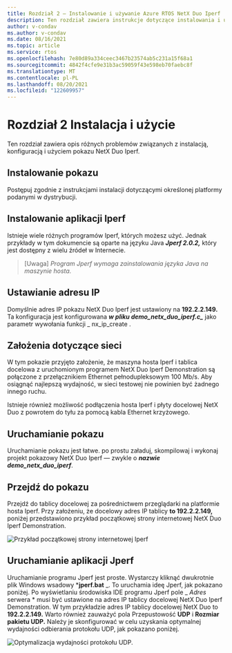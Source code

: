 ```yaml
---
title: Rozdział 2 — Instalowanie i używanie Azure RTOS NetX Duo Iperf
description: Ten rozdział zawiera instrukcje dotyczące instalowania i używania przykładu Iperf.
author: v-condav
ms.author: v-condav
ms.date: 08/16/2021
ms.topic: article
ms.service: rtos
ms.openlocfilehash: 7e80d89a334ceec3467b23574ab5c231a15f68a1
ms.sourcegitcommit: 4842f4cfe9e31b3ac59059f43e598eb70faebc8f
ms.translationtype: MT
ms.contentlocale: pl-PL
ms.lasthandoff: 08/20/2021
ms.locfileid: "122609957"
---
```

# <a name="chapter-2-installation-and-use"></a>Rozdział 2 Instalacja i użycie

Ten rozdział zawiera opis różnych problemów związanych z instalacją, konfiguracją i użyciem pokazu NetX Duo Iperf.

## <a name="installing-the-demonstration"></a>Instalowanie pokazu

Postępuj zgodnie z instrukcjami instalacji dotyczącymi określonej platformy podanymi w dystrybucji.

## <a name="installing-iperf"></a>Instalowanie aplikacji Iperf

Istnieje wiele różnych programów Iperf, których możesz użyć. Jednak przykłady w tym dokumencie są oparte na języku Java ***Jperf 2.0.2,*** który jest dostępny z wielu źródeł w Internecie.

> [Uwaga] *Program Jperf wymaga zainstalowania języka Java na maszynie hosta.*

## <a name="setting-the-ip-address"></a>Ustawianie adresu IP

Domyślnie adres IP pokazu NetX Duo Iperf jest ustawiony na **192.2.2.149.** Ta konfiguracja jest konfigurowana **_w pliku demo_netx_duo_iperf.c_*_*** jako parametr wywołania funkcji _ nx_ip_create .

## <a name="network-assumptions"></a>Założenia dotyczące sieci

W tym pokazie przyjęto założenie, że maszyna hosta Iperf i tablica docelowa z uruchomionym programem NetX Duo Iperf Demonstration są połączone z przełącznikiem Ethernet pełnodupleksowym 100 Mb/s. Aby osiągnąć najlepszą wydajność, w sieci testowej nie powinien być żadnego innego ruchu.

Istnieje również możliwość podłączenia hosta Iperf i płyty docelowej NetX Duo z powrotem do tyłu za pomocą kabla Ethernet krzyżowego.

## <a name="running-the-demonstration"></a>Uruchamianie pokazu

Uruchamianie pokazu jest łatwe. po prostu załaduj, skompilowaj i wykonaj projekt pokazowy NetX Duo Iperf — zwykle o ***nazwie demo_netx_duo_iperf***.

## <a name="browse-to-the-demonstration"></a>Przejdź do pokazu

Przejdź do tablicy docelowej za pośrednictwem przeglądarki na platformie hosta Iperf. Przy założeniu, że docelowy adres IP tablicy **to 192.2.2.149,** poniżej przedstawiono przykład początkowej strony internetowej NetX Duo Iperf Demonstration.

![Przykład początkowej strony internetowej Iperf](media/Picture1.jpg)

## <a name="running-jperf"></a>Uruchamianie aplikacji Jperf

Uruchamianie programu Jperf jest proste. Wystarczy kliknąć dwukrotnie plik Windows wsadowy ***jperf.bat** _. To uruchamia ideę Jperf, jak pokazano poniżej. Po wyświetlaniu środowiska IDE programu Jperf pole _ *Adres* serwera * musi być ustawione na adres IP tablicy docelowej NetX Duo Iperf Demonstration. W tym przykładzie adres IP tablicy docelowej NetX Duo to **192.2.2.149.** Warto również zauważyć pola Przepustowość **UDP** i **Rozmiar pakietu UDP.** Należy je skonfigurować w celu uzyskania optymalnej wydajności odbierania protokołu UDP, jak pokazano poniżej.

![Optymalizacja wydajności protokołu UDP.](media/Picture2.jpg)
